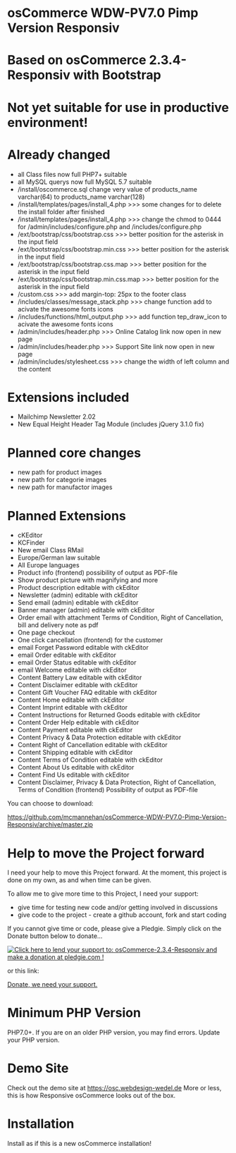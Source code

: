 osCommerce WDW-PV7.0 Pimp Version Responsiv
===========================================
Based on osCommerce 2.3.4-Responsiv with Bootstrap
==================================================
Not yet suitable for use in productive environment!
===================================================

Already changed
===============
- all Class files now full PHP7+ suitable
- all MySQL querys now full MySQL 5.7 suitable
- /install/oscommerce.sql change very value of products_name varchar(64) to products_name varchar(128)
- /install/templates/pages/install_4.php >>> some changes for to delete the install folder after finished
- /install/templates/pages/install_4.php >>> change the chmod to 0444 for /admin/includes/configure.php and /includes/configure.php
- /ext/bootstrap/css/bootstrap.css >>> better position for the asterisk in the input field
- /ext/bootstrap/css/bootstrap.min.css >>> better position for the asterisk in the input field
- /ext/bootstrap/css/bootstrap.css.map >>> better position for the asterisk in the input field
- /ext/bootstrap/css/bootstrap.min.css.map >>> better position for the asterisk in the input field
- /custom.css >>> add margin-top: 25px to the footer class
- /includes/classes/message_stack.php >>> change function add to acivate the awesome fonts icons
- /includes/functions/html_output.php >>> add function tep_draw_icon to acivate the awesome fonts icons
- /admin/includes/header.php >>> Online Catalog link now open in new page 
- /admin/includes/header.php >>> Support Site link now open in new page
- /admin/includes/stylesheet.css >>> change the width of left column and the content

Extensions included
===================
- Mailchimp Newsletter 2.02
- New Equal Height Header Tag Module (includes jQuery 3.1.0 fix)

Planned core changes
====================
- new path for product images
- new path for categorie images
- new path for manufactor images

Planned Extensions
===================
- cKEditor
- KCFinder
- New email Class RMail
- Europe/German law suitable
- All Europe languages
- Product info (frontend) possibility of output as PDF-file
- Show product picture with magnifying and more
- Product description editable with ckEditor
- Newsletter (admin) editable with ckEditor
- Send email (admin) editable with ckEditor
- Banner manager (admin) editable with ckEditor
- Order email with attachment Terms of Condition, Right of Cancellation, bill and delivery note as pdf
- One page checkout
- One click cancellation (frontend) for the customer
- email Forget Password editable with ckEditor 			 
- email Order editable with ckEditor
- email Order Status editable with ckEditor
- email Welcome editable with ckEditor
- Content Battery Law editable with ckEditor
- Content Disclaimer editable with ckEditor
- Content Gift Voucher FAQ editable with ckEditor
- Content Home editable with ckEditor
- Content Imprint editable with ckEditor
- Content Instructions for Returned Goods editable with ckEditor
- Content Order Help editable with ckEditor
- Content Payment editable with ckEditor
- Content Privacy & Data Protection editable with ckEditor
- Content Right of Cancellation editable with ckEditor
- Content Shipping editable with ckEditor
- Content Terms of Condition editable with ckEditor
- Content About Us editable with ckEditor
- Content Find Us editable with ckEditor
- Content Disclaimer, Privacy & Data Protection, Right of Cancellation, Terms of Condition (frontend) Possibility of output as PDF-file

You can choose to download:

https://github.com/mcmannehan/osCommerce-WDW-PV7.0-Pimp-Version-Responsiv/archive/master.zip


Help to move the Project forward
================================
I need your help to move this Project forward. At the moment, this project is done on my own, as and when time can be given.  

To allow me to give more time to this Project, I need your support:

- give time for testing new code and/or getting involved in discussions
- give code to the project - create a github account, fork and start coding

If you cannot give time or code, please give a Pledgie.  Simply click on the Donate button below to donate...

<a target="_blank" href='https://pledgie.com/campaigns/33267'><img alt='Click here to lend your support to: osCommerce-2.3.4-Responsiv and make a donation at pledgie.com !' src='https://pledgie.com/campaigns/33267.png?skin_name=chrome' border='0' ></a>

or this link:

<a target="_blank" href='https://www.paypal.com/cgi-bin/webscr?cmd=_s-xclick&hosted_button_id=FLUDFVAR3BL4U'>Donate, we need your support.</a>

Minimum PHP Version
===================
PHP7.0+. If you are on an older PHP version, you may find errors.  Update your PHP version.

Demo Site
=========
Check out the demo site at https://osc.webdesign-wedel.de
More or less, this is how Responsive osCommerce looks out of the box.

Installation
============
Install as if this is a new osCommerce installation!
